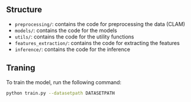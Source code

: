 ## Structure
- `preprocessing/`: contains the code for preprocessing the data (CLAM)
- `models/`: contains the code for the models
- `utils/`: contains the code for the utility functions
- `features_extraction/`: contains the code for extracting the features
- `inference/`: contains the code for the inference


## Traning
To train the model, run the following command:
```bash
python train.py --datasetpath DATASETPATH
```
